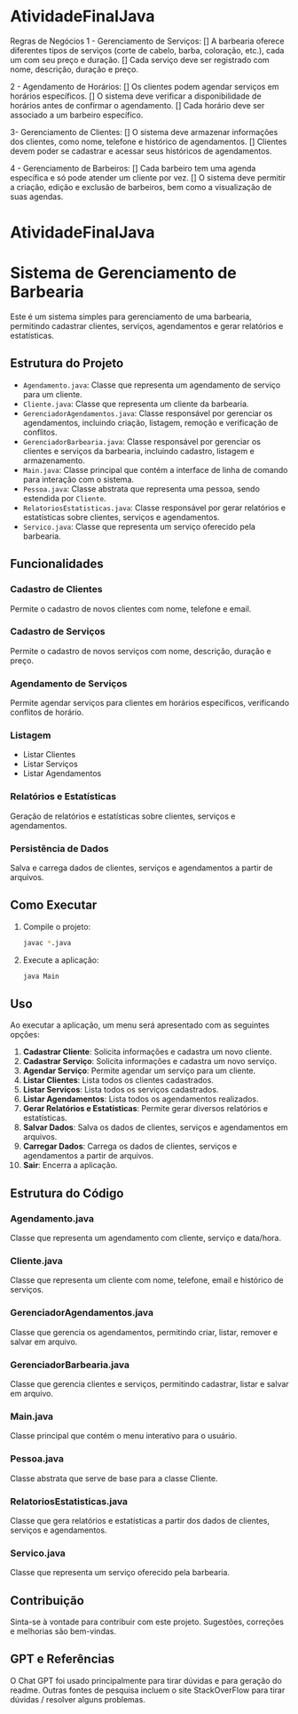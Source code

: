 # AtividadeFinalJava


Regras de Negócios
1 - Gerenciamento de Serviços:
 [] A barbearia oferece diferentes tipos de serviços (corte de cabelo, barba, coloração, etc.), cada um com seu preço e duração.
 [] Cada serviço deve ser registrado com nome, descrição, duração e preço.


2 - Agendamento de Horários:
 [] Os clientes podem agendar serviços em horários específicos.
 [] O sistema deve verificar a disponibilidade de horários antes de confirmar o agendamento.
 [] Cada horário deve ser associado a um barbeiro específico.


3- Gerenciamento de Clientes:
 [] O sistema deve armazenar informações dos clientes, como nome, telefone e histórico de agendamentos.
 [] Clientes devem poder se cadastrar e acessar seus históricos de agendamentos.


4 - Gerenciamento de Barbeiros:
 [] Cada barbeiro tem uma agenda específica e só pode atender um cliente por vez.
 [] O sistema deve permitir a criação, edição e exclusão de barbeiros, bem como a visualização de suas agendas.


# AtividadeFinalJava

# Sistema de Gerenciamento de Barbearia

Este é um sistema simples para gerenciamento de uma barbearia, permitindo cadastrar clientes, serviços, agendamentos e gerar relatórios e estatísticas.

## Estrutura do Projeto

- `Agendamento.java`: Classe que representa um agendamento de serviço para um cliente.
- `Cliente.java`: Classe que representa um cliente da barbearia.
- `GerenciadorAgendamentos.java`: Classe responsável por gerenciar os agendamentos, incluindo criação, listagem, remoção e verificação de conflitos.
- `GerenciadorBarbearia.java`: Classe responsável por gerenciar os clientes e serviços da barbearia, incluindo cadastro, listagem e armazenamento.
- `Main.java`: Classe principal que contém a interface de linha de comando para interação com o sistema.
- `Pessoa.java`: Classe abstrata que representa uma pessoa, sendo estendida por `Cliente`.
- `RelatoriosEstatisticas.java`: Classe responsável por gerar relatórios e estatísticas sobre clientes, serviços e agendamentos.
- `Servico.java`: Classe que representa um serviço oferecido pela barbearia.

## Funcionalidades

### Cadastro de Clientes

Permite o cadastro de novos clientes com nome, telefone e email.

### Cadastro de Serviços

Permite o cadastro de novos serviços com nome, descrição, duração e preço.

### Agendamento de Serviços

Permite agendar serviços para clientes em horários específicos, verificando conflitos de horário.

### Listagem

- Listar Clientes
- Listar Serviços
- Listar Agendamentos

### Relatórios e Estatísticas

Geração de relatórios e estatísticas sobre clientes, serviços e agendamentos.

### Persistência de Dados

Salva e carrega dados de clientes, serviços e agendamentos a partir de arquivos.

## Como Executar

1. Compile o projeto:
    ```sh
    javac *.java
    ```

2. Execute a aplicação:
    ```sh
    java Main
    ```

## Uso

Ao executar a aplicação, um menu será apresentado com as seguintes opções:

1. **Cadastrar Cliente**: Solicita informações e cadastra um novo cliente.
2. **Cadastrar Serviço**: Solicita informações e cadastra um novo serviço.
3. **Agendar Serviço**: Permite agendar um serviço para um cliente.
4. **Listar Clientes**: Lista todos os clientes cadastrados.
5. **Listar Serviços**: Lista todos os serviços cadastrados.
6. **Listar Agendamentos**: Lista todos os agendamentos realizados.
7. **Gerar Relatórios e Estatísticas**: Permite gerar diversos relatórios e estatísticas.
8. **Salvar Dados**: Salva os dados de clientes, serviços e agendamentos em arquivos.
9. **Carregar Dados**: Carrega os dados de clientes, serviços e agendamentos a partir de arquivos.
0. **Sair**: Encerra a aplicação.

## Estrutura do Código

### Agendamento.java

Classe que representa um agendamento com cliente, serviço e data/hora.

### Cliente.java

Classe que representa um cliente com nome, telefone, email e histórico de serviços.

### GerenciadorAgendamentos.java

Classe que gerencia os agendamentos, permitindo criar, listar, remover e salvar em arquivo.

### GerenciadorBarbearia.java

Classe que gerencia clientes e serviços, permitindo cadastrar, listar e salvar em arquivo.

### Main.java

Classe principal que contém o menu interativo para o usuário.

### Pessoa.java

Classe abstrata que serve de base para a classe Cliente.

### RelatoriosEstatisticas.java

Classe que gera relatórios e estatísticas a partir dos dados de clientes, serviços e agendamentos.

### Servico.java

Classe que representa um serviço oferecido pela barbearia.

## Contribuição

Sinta-se à vontade para contribuir com este projeto. Sugestões, correções e melhorias são bem-vindas.

## GPT e Referências

O Chat GPT foi usado principalmente para tirar dúvidas e para geração do readme. Outras fontes de pesquisa incluem o site StackOverFlow para tirar dúvidas / resolver alguns problemas.